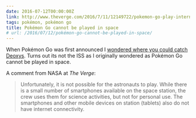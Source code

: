 ```yaml
---
date: 2016-07-12T00:00:00Z
link: http://www.theverge.com/2016/7/11/12149722/pokemon-go-play-international-space-station-nasa
tags: pokémon, pokémon go
title: Pokémon Go cannot be played in space
# url: /2016/07/12/pokémon-go-cannot-be-played-in-space/
---
```


When Pokémon Go was first announced I [wondered where you could catch Deoxys](https://valiantghost.com/2016/03/pokemon-go/). Turns out its not the ISS as I originally wondered as Pokémon Go cannot be played in space.

A comment from NASA at *The Verge*: 

> Unfortunately, it is not possible for the astronauts to play. While there is a small number of smartphones available on the space station, the crew uses them for science activities, but not for personal use. The smartphones and other mobile devices on station (tablets) also do not have internet connectivity.



